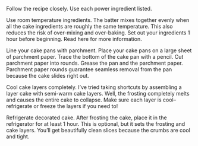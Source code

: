 Follow the recipe closely. Use each power ingredient listed.

Use room temperature ingredients. The batter mixes together evenly when all the cake ingredients are roughly the same temperature. This also reduces the risk of over-mixing and over-baking. Set out your ingredients 1 hour before beginning. Read here for more information.

Line your cake pans with parchment. Place your cake pans on a large sheet of parchment paper. Trace the bottom of the cake pan with a pencil. Cut parchment paper into rounds. Grease the pan and the parchment paper. Parchment paper rounds guarantee seamless removal from the pan because the cake slides right out.

Cool cake layers completely. I’ve tried taking shortcuts by assembling a layer cake with semi-warm cake layers. Well, the frosting completely melts and causes the entire cake to collapse. Make sure each layer is cool– refrigerate or freeze the layers if you need to!


Refrigerate decorated cake. After frosting the cake, place it in the refrigerator for at least 1 hour. This is optional, but it sets the frosting and cake layers. You’ll get beautifully clean slices because the crumbs are cool and tight.